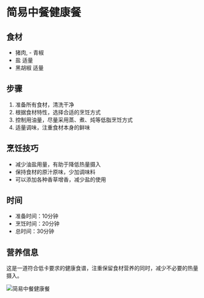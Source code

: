 ﻿---
name: 简易中餐健康餐
created_at: 20250422_122056
tags: [AI生成]
---

# 简易中餐健康餐

## 食材
- 猪肉, - 青椒
- 盐 适量
- 黑胡椒 适量

## 步骤
1. 准备所有食材，清洗干净
2. 根据食材特性，选择合适的烹饪方式
3. 控制用油量，尽量采用蒸、煮、炖等低脂烹饪方式
4. 适量调味，注重食材本身的鲜味

## 烹饪技巧
- 减少油盐用量，有助于降低热量摄入
- 保持食材的原汁原味，少加调味料
- 可以添加各种香草增香，减少盐的使用

## 时间
- 准备时间：10分钟
- 烹饪时间：20分钟
- 总时间：30分钟

## 营养信息
这是一道符合低卡要求的健康食谱，注重保留食材营养的同时，减少不必要的热量摄入。

![简易中餐健康餐](https://source.unsplash.com/random/800x600/?food,简易中餐健康餐)
